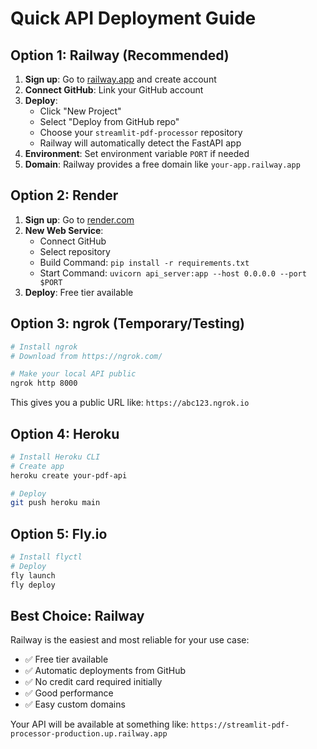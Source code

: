 # Quick API Deployment Guide

## Option 1: Railway (Recommended)

1. **Sign up**: Go to [railway.app](https://railway.app) and create account
2. **Connect GitHub**: Link your GitHub account
3. **Deploy**: 
   - Click "New Project" 
   - Select "Deploy from GitHub repo"
   - Choose your `streamlit-pdf-processor` repository
   - Railway will automatically detect the FastAPI app
4. **Environment**: Set environment variable `PORT` if needed
5. **Domain**: Railway provides a free domain like `your-app.railway.app`

## Option 2: Render

1. **Sign up**: Go to [render.com](https://render.com)
2. **New Web Service**: 
   - Connect GitHub
   - Select repository
   - Build Command: `pip install -r requirements.txt`
   - Start Command: `uvicorn api_server:app --host 0.0.0.0 --port $PORT`
3. **Deploy**: Free tier available

## Option 3: ngrok (Temporary/Testing)

```bash
# Install ngrok
# Download from https://ngrok.com/

# Make your local API public
ngrok http 8000
```

This gives you a public URL like: `https://abc123.ngrok.io`

## Option 4: Heroku

```bash
# Install Heroku CLI
# Create app
heroku create your-pdf-api

# Deploy
git push heroku main
```

## Option 5: Fly.io

```bash
# Install flyctl
# Deploy
fly launch
fly deploy
```

## Best Choice: Railway

Railway is the easiest and most reliable for your use case:
- ✅ Free tier available
- ✅ Automatic deployments from GitHub
- ✅ No credit card required initially
- ✅ Good performance
- ✅ Easy custom domains

Your API will be available at something like:
`https://streamlit-pdf-processor-production.up.railway.app`
